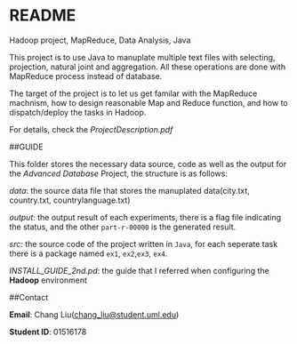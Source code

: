 README
===

Hadoop project, MapReduce, Data Analysis, Java

This project is to use Java to manuplate multiple text files with selecting, projection, natural joint and aggregation. All these operations are done with MapReduce process instead of database.

The target of the project is to let us get familar with the MapReduce machnism, how to design reasonable Map and Reduce function, and how to dispatch/deploy the tasks in Hadoop.

For details, check the *ProjectDescription.pdf*

##GUIDE

This folder stores the necessary data source, code as well as the output for the *Advanced Database* Project, the structure is as follows:

*data*: the source data file that stores the manuplated data(city.txt, country.txt, countrylanguage.txt)

*output*: the output result of each experiments, there is a flag file indicating the status, and the other `part-r-00000` is the generated result.

*src*: the source code of the project written in `Java`, for each seperate task there is a package named `ex1`, `ex2`,`ex3`, `ex4`.

*INSTALL_GUIDE_2nd.pd*: the guide that I referred when configuring the **Hadoop** environment

##Contact

**Email**: Chang Liu(chang_liu@student.uml.edu)

**Student ID**: 01516178
